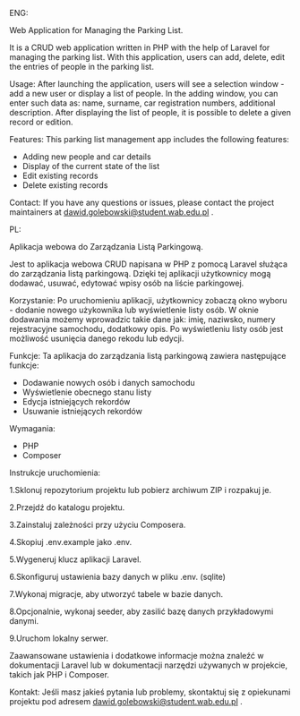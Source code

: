 ENG:

Web Application for Managing the Parking List.

It is a CRUD web application written in PHP with the help of Laravel for managing the parking list. 
With this application, users can add, delete, edit the entries of people in the parking list.

Usage: After launching the application, users will see a selection window - add a new user or display a list of people.
In the adding window, you can enter such data as: name, surname, car registration numbers, additional description.
After displaying the list of people, it is possible to delete a given record or edition.

Features: This parking list management app includes the following features:

- Adding new people and car details
- Display of the current state of the list
- Edit existing records
- Delete existing records

Contact: If you have any questions or issues, please contact the project maintainers at dawid.golebowski@student.wab.edu.pl .

PL:

Aplikacja webowa do Zarządzania Listą Parkingową.

Jest to aplikacja webowa CRUD napisana w PHP z pomocą Laravel służąca do zarządzania listą parkingową. 
Dzięki tej aplikacji użytkownicy mogą dodawać, usuwać, edytować wpisy osób na liście parkingowej.

Korzystanie: Po uruchomieniu aplikacji, użytkownicy zobaczą okno wyboru - dodanie nowego użykownika lub wyświetlenie listy osób. 
W oknie dodawania możemy wprowadzic takie dane jak: imię, naziwsko, numery rejestracyjne samochodu, dodatkowy opis. 
Po wyświetleniu listy osób jest możliwość usunięcia danego rekodu lub edycji.

Funkcje: Ta aplikacja do zarządzania listą parkingową zawiera następujące funkcje:

- Dodawanie nowych osób i danych samochodu
- Wyświetlenie obecnego stanu listy
- Edycja istniejących rekordów
- Usuwanie istniejących rekordów

Wymagania:
- PHP
- Composer

Instrukcje uruchomienia:

1.Sklonuj repozytorium projektu lub pobierz archiwum ZIP i rozpakuj je.

2.Przejdź do katalogu projektu.

3.Zainstaluj zależności przy użyciu Composera.

4.Skopiuj .env.example jako .env.

5.Wygeneruj klucz aplikacji Laravel.

6.Skonfiguruj ustawienia bazy danych w pliku .env. (sqlite)

7.Wykonaj migracje, aby utworzyć tabele w bazie danych.

8.Opcjonalnie, wykonaj seeder, aby zasilić bazę danych przykładowymi danymi.

9.Uruchom lokalny serwer.

Zaawansowane ustawienia i dodatkowe informacje można znaleźć w dokumentacji Laravel lub w dokumentacji narzędzi używanych w projekcie, takich jak PHP i Composer.

Kontakt: Jeśli masz jakieś pytania lub problemy, skontaktuj się z opiekunami projektu pod adresem dawid.golebowski@student.wab.edu.pl .
